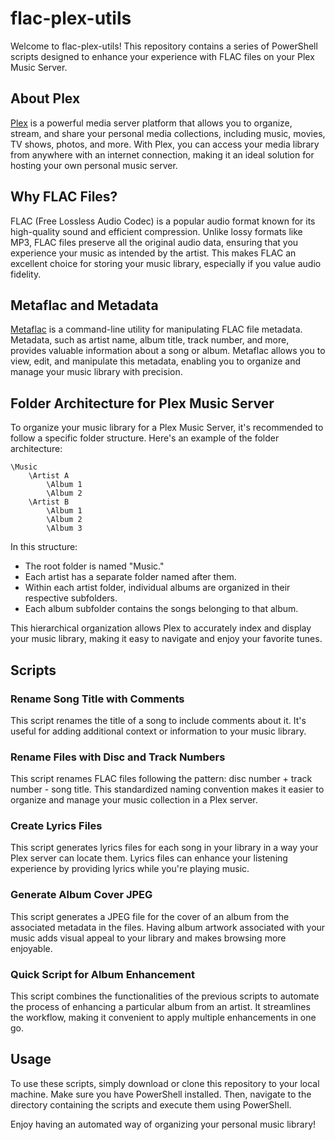 # flac-plex-utils

Welcome to flac-plex-utils! This repository contains a series of PowerShell scripts designed to enhance your experience with FLAC files on your Plex Music Server.

## About Plex

[Plex](https://www.plex.tv/) is a powerful media server platform that allows you to organize, stream, and share your personal media collections, including music, movies, TV shows, photos, and more. With Plex, you can access your media library from anywhere with an internet connection, making it an ideal solution for hosting your own personal music server.

## Why FLAC Files?

FLAC (Free Lossless Audio Codec) is a popular audio format known for its high-quality sound and efficient compression. Unlike lossy formats like MP3, FLAC files preserve all the original audio data, ensuring that you experience your music as intended by the artist. This makes FLAC an excellent choice for storing your music library, especially if you value audio fidelity.

## Metaflac and Metadata

[Metaflac](https://xiph.org/flac/documentation_tools_metaflac.html) is a command-line utility for manipulating FLAC file metadata. Metadata, such as artist name, album title, track number, and more, provides valuable information about a song or album. Metaflac allows you to view, edit, and manipulate this metadata, enabling you to organize and manage your music library with precision.

## Folder Architecture for Plex Music Server

To organize your music library for a Plex Music Server, it's recommended to follow a specific folder structure. Here's an example of the folder architecture:

```plaintext
\Music
    \Artist A
        \Album 1
        \Album 2
    \Artist B
        \Album 1
        \Album 2
        \Album 3
```

In this structure:
- The root folder is named "Music."
- Each artist has a separate folder named after them.
- Within each artist folder, individual albums are organized in their respective subfolders.
- Each album subfolder contains the songs belonging to that album.

This hierarchical organization allows Plex to accurately index and display your music library, making it easy to navigate and enjoy your favorite tunes.

## Scripts

### Rename Song Title with Comments

This script renames the title of a song to include comments about it. It's useful for adding additional context or information to your music library.

### Rename Files with Disc and Track Numbers

This script renames FLAC files following the pattern: disc number + track number - song title. This standardized naming convention makes it easier to organize and manage your music collection in a Plex server.

### Create Lyrics Files

This script generates lyrics files for each song in your library in a way your Plex server can locate them. Lyrics files can enhance your listening experience by providing lyrics while you're playing music.

### Generate Album Cover JPEG

This script generates a JPEG file for the cover of an album from the associated metadata in the files. Having album artwork associated with your music adds visual appeal to your library and makes browsing more enjoyable.

### Quick Script for Album Enhancement

This script combines the functionalities of the previous scripts to automate the process of enhancing a particular album from an artist. It streamlines the workflow, making it convenient to apply multiple enhancements in one go.

## Usage

To use these scripts, simply download or clone this repository to your local machine. Make sure you have PowerShell installed. Then, navigate to the directory containing the scripts and execute them using PowerShell.

Enjoy having an automated way of organizing your personal music library!